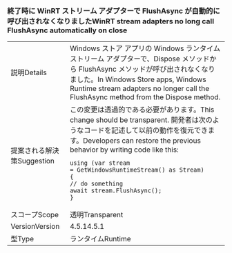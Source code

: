 ### <a name="winrt-stream-adapters-no-long-call-flushasync-automatically-on-close"></a><span data-ttu-id="b48d2-101">終了時に WinRT ストリーム アダプターで FlushAsync が自動的に呼び出されなくなりました</span><span class="sxs-lookup"><span data-stu-id="b48d2-101">WinRT stream adapters no long call FlushAsync automatically on close</span></span>

|   |   |
|---|---|
|<span data-ttu-id="b48d2-102">説明</span><span class="sxs-lookup"><span data-stu-id="b48d2-102">Details</span></span>|<span data-ttu-id="b48d2-103">Windows ストア アプリの Windows ランタイム ストリーム アダプターで、Dispose メソッドから FlushAsync メソッドが呼び出されなくなりました。</span><span class="sxs-lookup"><span data-stu-id="b48d2-103">In Windows Store apps, Windows Runtime stream adapters no longer call the FlushAsync method from the Dispose method.</span></span>|
|<span data-ttu-id="b48d2-104">提案される解決策</span><span class="sxs-lookup"><span data-stu-id="b48d2-104">Suggestion</span></span>|<span data-ttu-id="b48d2-105">この変更は透過的である必要があります。</span><span class="sxs-lookup"><span data-stu-id="b48d2-105">This change should be transparent.</span></span> <span data-ttu-id="b48d2-106">開発者は次のようなコードを記述して以前の動作を復元できます。</span><span class="sxs-lookup"><span data-stu-id="b48d2-106">Developers can restore the previous behavior by writing code like this:</span></span><pre><code class="language-csharp">using (var stream = GetWindowsRuntimeStream() as Stream)&#13;&#10;{&#13;&#10;// do something&#13;&#10;await stream.FlushAsync();&#13;&#10;}&#13;&#10;</code></pre>|
|<span data-ttu-id="b48d2-107">スコープ</span><span class="sxs-lookup"><span data-stu-id="b48d2-107">Scope</span></span>|<span data-ttu-id="b48d2-108">透明</span><span class="sxs-lookup"><span data-stu-id="b48d2-108">Transparent</span></span>|
|<span data-ttu-id="b48d2-109">Version</span><span class="sxs-lookup"><span data-stu-id="b48d2-109">Version</span></span>|<span data-ttu-id="b48d2-110">4.5.1</span><span class="sxs-lookup"><span data-stu-id="b48d2-110">4.5.1</span></span>|
|<span data-ttu-id="b48d2-111">型</span><span class="sxs-lookup"><span data-stu-id="b48d2-111">Type</span></span>|<span data-ttu-id="b48d2-112">ランタイム</span><span class="sxs-lookup"><span data-stu-id="b48d2-112">Runtime</span></span>|

